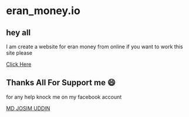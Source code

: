 # eran_money.io
<h2>hey all</h2>
<p>I am create a website for eran money from online if you want to work this site please </p>
<a href="https://mdjosimuddin19.github.io/eran_money.io/#">Click Here</a>

<h2>Thanks All For Support me &#128516;</h2>
<p>for any help knock me on my facebook account</p>
<a href="https//:www.facebook.com/mdjosimuddin198">MD JOSIM UDDIN</a>
